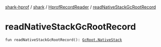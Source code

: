 [shark-hprof](../../index.md) / [shark](../index.md) / [HprofRecordReader](index.md) / [readNativeStackGcRootRecord](./read-native-stack-gc-root-record.md)

# readNativeStackGcRootRecord

`fun readNativeStackGcRootRecord(): `[`GcRoot.NativeStack`](../-gc-root/-native-stack/index.md)